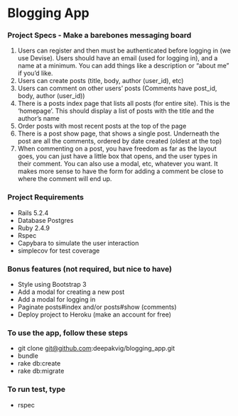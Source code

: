 # Blogging App

### Project Specs - Make a barebones messaging board

1. Users can register and then must be authenticated before logging in (we use Devise). Users should have an email (used for logging in), and a name at a minimum. You can add things like a description or “about me” if you’d like.
2. Users can create posts (title, body, author (user_id), etc)
3. Users can comment on other users’ posts (Comments have post_id, body, author (user_id))
4. There is a posts index page that lists all posts (for entire site). This is the ‘homepage’. This should display a list of posts with the title and the author’s name
5. Order posts with most recent posts at the top of the page
6. There is a post show page, that shows a single post. Underneath the post are all the comments, ordered by date created (oldest at the top)
7. When commenting on a post, you have freedom as far as the layout goes, you can just have a little box that opens, and the user types in their comment. You can also use a modal, etc, whatever you want. It makes more sense to have the form for adding a comment be close to where the comment will end up.

### Project Requirements
* Rails 5.2.4
* Database Postgres
* Ruby 2.4.9
* Rspec
* Capybara to simulate the user interaction
* simplecov for test coverage

### Bonus features (not required, but nice to have)
* Style using Bootstrap 3
* Add a modal for creating a new post
* Add a modal for logging in
* Paginate posts#index and/or posts#show (comments)
* Deploy project to Heroku (make an account for free)

### To use the app, follow these steps
* git clone git@github.com:deepakvig/blogging_app.git
* bundle
* rake db:create
* rake db:migrate

### To run test, type
* rspec


